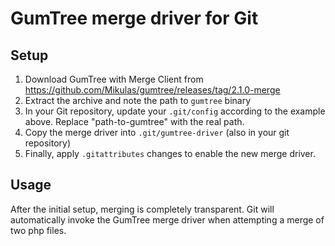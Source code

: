GumTree merge driver for Git
============================

## Setup

1. Download GumTree with Merge Client from https://github.com/Mikulas/gumtree/releases/tag/2.1.0-merge
2. Extract the archive and note the path to `gumtree` binary
3. In your Git repository, update your `.git/config` according to the example above. Replace "path-to-gumtree" with the real path.
4. Copy the merge driver into `.git/gumtree-driver` (also in your git repository)
5. Finally, apply `.gitattributes` changes to enable the new merge driver.

## Usage

After the initial setup, merging is completely transparent. Git will automatically invoke the GumTree merge driver when attempting a merge of two php files.

